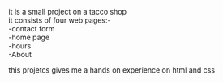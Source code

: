 it is a small project on a tacco shop
<br>
it consists of four web pages:-
<br>
-contact form<br>
-home page<br>
-hours<br>
-About<br>

this projetcs gives me a hands on experience on html and css
